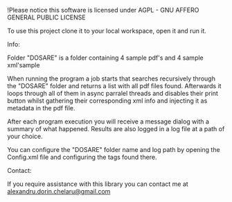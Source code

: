 !Please notice this software is licensed under AGPL - GNU AFFERO GENERAL PUBLIC LICENSE

To use this project clone it to your local workspace, open it and run it.

Info:

Folder "DOSARE" is a folder containing 4 sample pdf's and 4 sample xml'sample

When running the program a job starts that searches recursively through the "DOSARE" folder and returns a list with all pdf files found. Afterwards it loops through all of them in async parralel threads and disables their print button whilst gathering their corresponding xml info and injecting it as metadata in the pdf file.

After each program execution you will receive a message dialog with a summary of what happened. 
Results are also logged in a log file at a path of your choice.

You can configure the "DOSARE" folder name and log path by opening the Config.xml file and configuring the tags found there.

Contact:

If you require assistance with this library you can contact me at alexandru.dorin.chelaru@gmail.com